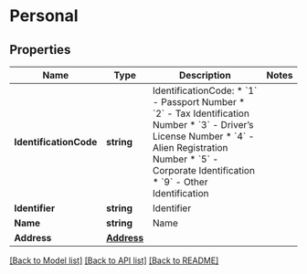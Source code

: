 # Personal

## Properties
Name | Type | Description | Notes
------------ | ------------- | ------------- | -------------
**IdentificationCode** | **string** | IdentificationCode:  * &#x60;1&#x60; - Passport Number * &#x60;2&#x60; - Tax Identification Number * &#x60;3&#x60; - Driver’s License Number * &#x60;4&#x60; - Alien Registration Number * &#x60;5&#x60; - Corporate Identification * &#x60;9&#x60; - Other Identification  | 
**Identifier** | **string** | Identifier | 
**Name** | **string** | Name | 
**Address** | [**Address**](Address.md) |  | 

[[Back to Model list]](../README.md#documentation-for-models) [[Back to API list]](../README.md#documentation-for-api-endpoints) [[Back to README]](../README.md)


